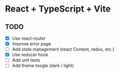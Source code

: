 # React + TypeScript + Vite

## TODO

-   [x] Use react-router
-   [x] Improve error page
-   [ ] Add state management (react Context, redux, etc.)
-   [x] Use reducer hook
-   [ ] Add unit tests
-   [ ] Add theme toogle (dark / light)
